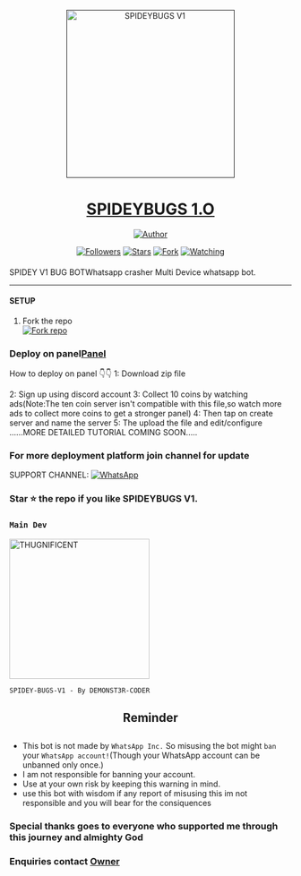 <p align="center">  
  <a href="">
    <img alt="SPIDEYBUGS V1" height="300" src="https://i.imgur.com/42ZNlLn.jpeg">
    <h1 align="center">SPIDEYBUGS 1.O</h1>
  </a>
</p>
<p align="center">
<a href="https://i.imgur.com/42ZNlLn.jpeg"><img title="Author" src="https://img.shields.io/badge/SPIDEY-BUGS-black?style=for-the-badge&logo=whatsapp"></a>
<p/>
<p align="center">
<a href="https://github.com/DEMONST3R-CODER?tab=followers"><img title="Followers" src="https://img.shields.io/github/followers/DEMONST3R-CODER?label=Followers&style=social"></a>
<a href="https://github.com/DEMONST3R-CODER/Spidey-v1-/stargazers/"><img title="Stars" src="https://img.shields.io/github/stars/github.com/DEMONST3R-CODER/Spidey-v1-?&style=social"></a>
<a href="https://github.com/DEMONST3R-CODER/Spidey-v1-/network/members"><img title="Fork" src="https://img.shields.io/https://github.com/DEMONST3R-CODER/Spidey-v1-?style=social"></a>
<a href="https://github.com/DEMONST3R-CODER/Spidey-v1-/watchers"><img title="Watching" src="https://img.shields.io/github/watchers/DEMONST3R-CODER/Spidey-v1-?label=Watching&style=social"></a>
</p>

####  
SPIDEY V1 BUG BOTWhatsapp crasher Multi Device whatsapp bot.

***

#### SETUP

1. Fork the repo
    <br>
<a href='https://github.com/DEMONST3R-CODER/Spidey-v1-/fork' target="_blank"><img alt='Fork repo' src='https://img.shields.io/badge/Fork Repo-100000?style=for-the-badge&logo=scan&logoColor=white&labelColor=black&color=black'/></a>


### Deploy on panel[Panel](https://bot-hosting.net/?aff=1251693529084723300)
<p>How to deploy on panel 👇👇 
<a>1: Download zip file</a></p>

2: Sign up using discord account 
3: Collect 10 coins by watching ads(Note:The ten coin server isn't compatible with this file,so watch more ads to collect more coins to get a stronger panel)
4: Then tap on create server and name the server 
5: The upload the file and edit/configure 
 ......MORE DETAILED TUTORIAL COMING SOON.....
 
 
 ### For more deployment platform join channel for update

SUPPORT CHANNEL: <a href="https://whatsapp.com/channel/0029VaoOiuwDp2QH070eTE01"><img alt="WhatsApp" src="https://img.shields.io/badge/Join CHANNEL-25D366?style=for-the-badge&logo=whatsapp&logoColor=white"/></a>

### Star ⭐ the repo if you like SPIDEYBUGS V1.


### `Main Dev` 
<a href="https://github.com/DEMONST3R-CODER"><img src="https://i.imgur.com/Y2F3H6V.jpeg" width="250" height="250" alt="THUGNIFICENT"/></a>
  
`SPIDEY-BUGS-V1 - By DEMONST3R-CODER`

<h2 align="center">  Reminder
</h2>
   
## 
- This bot is not made by `WhatsApp Inc.` So misusing the bot might `ban` your `WhatsApp account!`(Though your WhatsApp account can be unbanned only once.)
- I am not responsible for banning your account.
- Use at your own risk by keeping this warning in mind.
- use this bot with wisdom if any report of misusing this im not responsible and you will bear for the consiquences

### Special thanks goes to everyone who supported me through this journey and almighty God 

### Enquiries contact [Owner](https://wa.me/2349153596300)
